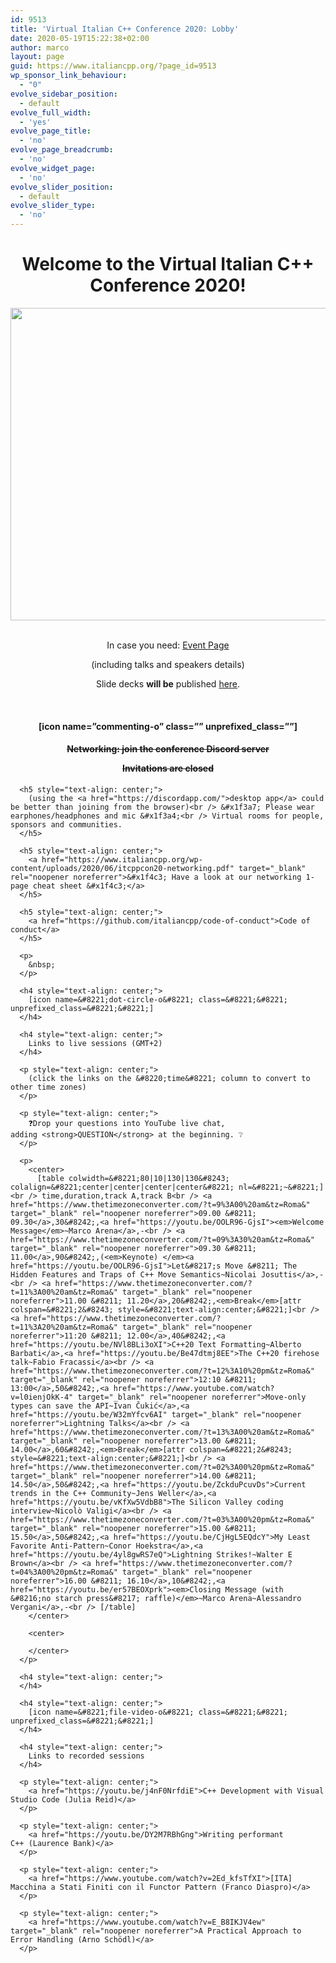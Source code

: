 ```yaml
---
id: 9513
title: 'Virtual Italian C++ Conference 2020: Lobby'
date: 2020-05-19T15:22:38+02:00
author: marco
layout: page
guid: https://www.italiancpp.org/?page_id=9513
wp_sponsor_link_behaviour:
  - "0"
evolve_sidebar_position:
  - default
evolve_full_width:
  - 'yes'
evolve_page_title:
  - 'no'
evolve_page_breadcrumb:
  - 'no'
evolve_widget_page:
  - 'no'
evolve_slider_position:
  - default
evolve_slider_type:
  - 'no'
---
```

<h1 style="text-align: center;">
  Welcome to the Virtual Italian C++ Conference 2020!
</h1>

<center>
  <img loading="lazy" class="aligncenter wp-image-9453 size-full" src="https://www.italiancpp.org/wp-content/uploads/2020/05/itcppcon20_cover1200x500-1.png" alt="" width="1200" height="500" srcset="http://192.168.64.2/wordpress/wp-content/uploads/2020/05/itcppcon20_cover1200x500-1.png 1200w, http://192.168.64.2/wordpress/wp-content/uploads/2020/05/itcppcon20_cover1200x500-1-300x125.png 300w, http://192.168.64.2/wordpress/wp-content/uploads/2020/05/itcppcon20_cover1200x500-1-768x320.png 768w, http://192.168.64.2/wordpress/wp-content/uploads/2020/05/itcppcon20_cover1200x500-1-1024x427.png 1024w, http://192.168.64.2/wordpress/wp-content/uploads/2020/05/itcppcon20_cover1200x500-1-600x250.png 600w" sizes="(max-width: 1200px) 100vw, 1200px" />
</center>&nbsp;

<p style="text-align: center;">
  In case you need: <a href="http://italiancpp.org/itcppcon20">Event Page<br /> </a>
</p>

<p style="text-align: center;">
  (including talks and speakers details)
</p>

<p style="text-align: center;">
  Slide decks <strong>will be</strong> published <a href="https://github.com/italiancpp/itcppcon20" target="_blank" rel="noopener noreferrer">here</a>.
</p>

&nbsp;

<h4 style="text-align: center;">
  [icon name=&#8221;commenting-o&#8221; class=&#8221;&#8221; unprefixed_class=&#8221;&#8221;]
</h4>

<h4 style="text-align: center;">
  <del>Networking: join the conference Discord server</p> 
  
  
  <p>
      </del>Invitations are closed</h4> 
      
      <h5 style="text-align: center;">
        (using the <a href="https://discordapp.com/">desktop app</a> could be better than joining from the browser)<br /> &#x1f3a7; Please wear earphones/headphones and mic &#x1f3a4;<br /> Virtual rooms for people, sponsors and communities.
      </h5>
      
      <h5 style="text-align: center;">
        <a href="https://www.italiancpp.org/wp-content/uploads/2020/06/itcppcon20-networking.pdf" target="_blank" rel="noopener noreferrer">&#x1f4c3; Have a look at our networking 1-page cheat sheet &#x1f4c3;</a>
      </h5>
      
      <h5 style="text-align: center;">
        <a href="https://github.com/italiancpp/code-of-conduct">Code of conduct</a>
      </h5>
      
      <p>
        &nbsp;
      </p>
      
      <h4 style="text-align: center;">
        [icon name=&#8221;dot-circle-o&#8221; class=&#8221;&#8221; unprefixed_class=&#8221;&#8221;]
      </h4>
      
      <h4 style="text-align: center;">
        Links to live sessions (GMT+2)
      </h4>
      
      <p style="text-align: center;">
        (click the links on the &#8220;time&#8221; column to convert to other time zones)
      </p>
      
      <p style="text-align: center;">
        ❓Drop your questions into YouTube live chat, adding <strong>QUESTION</strong> at the beginning. ❔
      </p>
      
      <p>
        <center>
          [table colwidth=&#8221;80|10|130|130&#8243; colalign=&#8221;center|center|center|center&#8221; nl=&#8221;~&#8221;]<br /> time,duration,track A,track B<br /> <a href="https://www.thetimezoneconverter.com/?t=9%3A00%20am&tz=Roma&" target="_blank" rel="noopener noreferrer">09.00 &#8211; 09.30</a>,30&#8242;,<a href="https://youtu.be/OOLR96-GjsI"><em>Welcome Message</em>~Marco Arena</a>,-<br /> <a href="https://www.thetimezoneconverter.com/?t=09%3A30%20am&tz=Roma&" target="_blank" rel="noopener noreferrer">09.30 &#8211; 11.00</a>,90&#8242;,(<em>Keynote) </em><a href="https://youtu.be/OOLR96-GjsI">Let&#8217;s Move &#8211; The Hidden Features and Traps of C++ Move Semantics~Nicolai Josuttis</a>,-<br /> <a href="https://www.thetimezoneconverter.com/?t=11%3A00%20am&tz=Roma&" target="_blank" rel="noopener noreferrer">11.00 &#8211; 11.20</a>,20&#8242;,<em>Break</em>[attr colspan=&#8221;2&#8243; style=&#8221;text-align:center;&#8221;]<br /> <a href="https://www.thetimezoneconverter.com/?t=11%3A20%20am&tz=Roma&" target="_blank" rel="noopener noreferrer">11:20 &#8211; 12.00</a>,40&#8242;,<a href="https://youtu.be/NVl8BLi3oXI">C++20 Text Formatting~Alberto Barbati</a>,<a href="https://youtu.be/Be47dtmj8EE">The C++20 firehose talk~Fabio Fracassi</a><br /> <a href="https://www.thetimezoneconverter.com/?t=12%3A10%20pm&tz=Roma&" target="_blank" rel="noopener noreferrer">12:10 &#8211; 13:00</a>,50&#8242;,<a href="https://www.youtube.com/watch?v=l0ienjOkK-4" target="_blank" rel="noopener noreferrer">Move-only types can save the API~Ivan Čukić</a>,<a href="https://youtu.be/W32mYfcv6AI" target="_blank" rel="noopener noreferrer">Lightning Talks</a><br /> <a href="https://www.thetimezoneconverter.com/?t=13%3A00%20am&tz=Roma&" target="_blank" rel="noopener noreferrer">13.00 &#8211; 14.00</a>,60&#8242;,<em>Break</em>[attr colspan=&#8221;2&#8243; style=&#8221;text-align:center;&#8221;]<br /> <a href="https://www.thetimezoneconverter.com/?t=02%3A00%20pm&tz=Roma&" target="_blank" rel="noopener noreferrer">14.00 &#8211; 14.50</a>,50&#8242;,<a href="https://youtu.be/ZckduPcuvDs">Current trends in the C++ Community~Jens Weller</a>,<a href="https://youtu.be/vKfXw5VdbB8">The Silicon Valley coding interview~Nicolò Valigi</a><br /> <a href="https://www.thetimezoneconverter.com/?t=03%3A00%20pm&tz=Roma&" target="_blank" rel="noopener noreferrer">15.00 &#8211; 15.50</a>,50&#8242;,<a href="https://youtu.be/CjHgL5EQdcY">My Least Favorite Anti-Pattern~Conor Hoekstra</a>,<a href="https://youtu.be/4yl8gwRS7eQ">Lightning Strikes!~Walter E Brown</a><br /> <a href="https://www.thetimezoneconverter.com/?t=04%3A00%20pm&tz=Roma&" target="_blank" rel="noopener noreferrer">16.00 &#8211; 16.10</a>,10&#8242;,<a href="https://youtu.be/er57BEOXprk"><em>Closing Message (with &#8216;no starch press&#8217; raffle)</em>~Marco Arena~Alessandro Vergani</a>,-<br /> [/table]
        </center>
        
        <center>
           
        </center>
      </p>
      
      <h4 style="text-align: center;">
      </h4>
      
      <h4 style="text-align: center;">
        [icon name=&#8221;file-video-o&#8221; class=&#8221;&#8221; unprefixed_class=&#8221;&#8221;]
      </h4>
      
      <h4 style="text-align: center;">
        Links to recorded sessions
      </h4>
      
      <p style="text-align: center;">
        <a href="https://youtu.be/j4nF0NrfdiE">C++ Development with Visual Studio Code (Julia Reid)</a>
      </p>
      
      <p style="text-align: center;">
        <a href="https://youtu.be/DY2M7RBhGng">Writing performant C++ (Laurence Bank)</a>
      </p>
      
      <p style="text-align: center;">
        <a href="https://www.youtube.com/watch?v=2Ed_kfsTfXI">[ITA] Macchina a Stati Finiti con il Functor Pattern (Franco Diaspro)</a>
      </p>
      
      <p style="text-align: center;">
        <a href="https://www.youtube.com/watch?v=E_B8IKJV4ew" target="_blank" rel="noopener noreferrer">A Practical Approach to Error Handling (Arno Schödl)</a>
      </p>